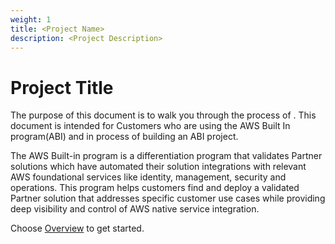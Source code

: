 ```yaml
---
weight: 1
title: <Project Name>
description: <Project Description>
---
```


# Project Title

The purpose of this document is to walk you through the process of <fill-it-up> . This document is intended for Customers who are using the <project-name> AWS Built In program(ABI) and in process of building an ABI project.

The AWS Built-in program is a differentiation program that validates Partner solutions which have automated their solution integrations with relevant AWS foundational services like identity, management, security and operations.  This program helps customers find and deploy a validated Partner solution that addresses specific customer use cases while providing deep visibility and control of AWS native service integration.

Choose [Overview](/overview/index.html) to get started.
